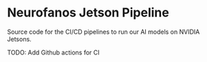 # Neurofanos Jetson Pipeline

Source code for the CI/CD pipelines to run our AI models on NVIDIA Jetsons.

TODO: Add Github actions for CI